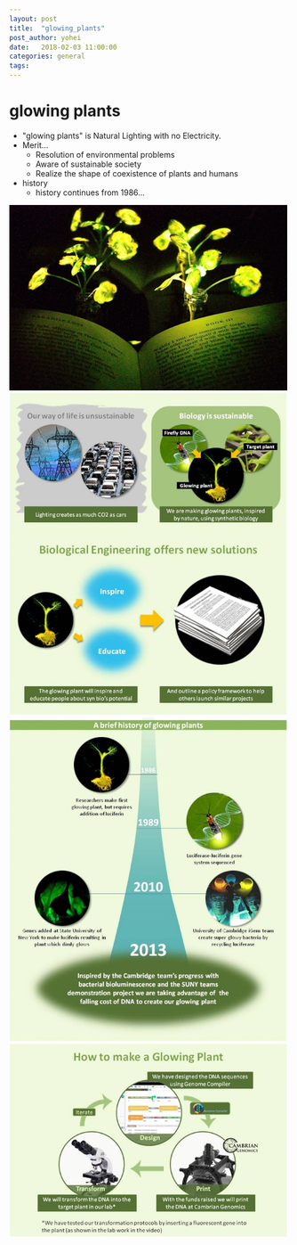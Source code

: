 ```yaml
---
layout: post
title:  "glowing_plants"
post_author: yohei
date:   2018-02-03 11:00:00
categories: general
tags: 
---
```


# glowing plants
- "glowing plants" is Natural Lighting with no Electricity.
- Merit...
  - Resolution of environmental problems
  - Aware of sustainable society
  - Realize the shape of coexistence of plants and humans
- history
  - history continues from 1986...

<img src="/images/glowing_plants.jpg" width="500px"></img>
<img src="/images/glowing_plants_2.jpg" width="500px"></img>
<img src="/images/glowing_plants_3.jpg" width="500px"></img>
<img src="/images/glowing_plants_4.jpg" width="500px"></img>
